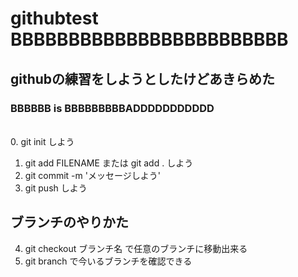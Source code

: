 # githubtest BBBBBBBBBBBBBBBBBBBBBBBB
## githubの練習をしようとしたけどあきらめた  
### BBBBBB is BBBBBBBBBADDDDDDDDDDD
\
0. git init しよう
1. git add FILENAME または git add . しよう
2. git commit -m 'メッセージしよう'
3. git push しよう  

## ブランチのやりかた
4. git checkout ブランチ名 で任意のブランチに移動出来る
5. git branch で今いるブランチを確認できる
